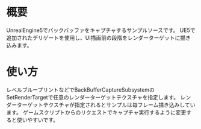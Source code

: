 # 概要
UnrealEngine5でバックバッファをキャプチャするサンプルソースです。
UE5で追加されたデリゲートを使用し、UI描画前の段階をレンダーターゲットに描き込みます。

# 使い方
レベルブループリントなどでBackBufferCaptureSubsystemのSetRenderTargetで任意のレンダーターゲットテクスチャを指定します。
レンダーターゲットテクスチャが指定されるとサンプルは毎フレーム描き込みしています。
ゲームスクリプトからのリクエストでキャプチャ実行するように変更すると使いやすいです。

